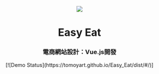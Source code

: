 <div align="center">
  <img src="https://icons-for-free.com/iconfiles/png/512/dinner+eat+eating+food+kitchen+restaurant+icon-1320086191755611454.png" />
  <h1>Easy Eat</h1>
  <h3>電商網站設計：Vue.js開發</h3>
[![Demo Status](https://tomoyart.github.io/Easy_Eat/dist/#/)]
</div>


